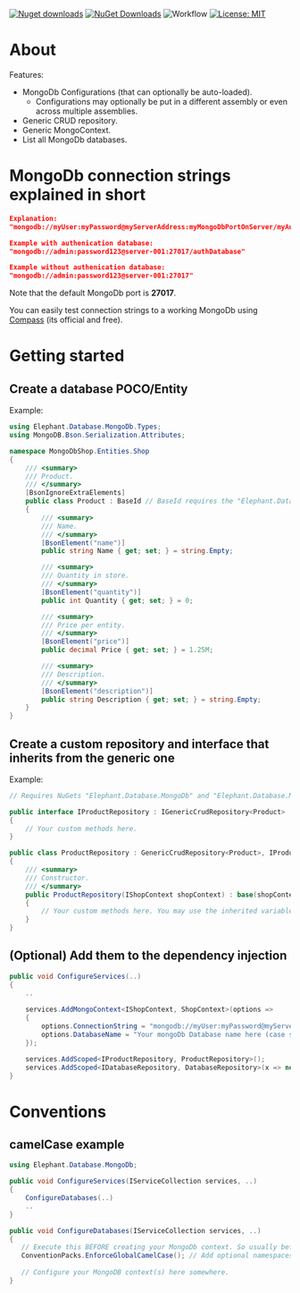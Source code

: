 ﻿[![Nuget downloads](https://img.shields.io/nuget/v/Elephant.Database.MongoDb)](https://www.nuget.org/packages/Elephant.Database.MongoDb/) [![NuGet Downloads](https://img.shields.io/nuget/dt/Elephant.Database.MongoDb.svg)](https://www.nuget.org/packages/Elephant.Database.MongoDb/) ![Workflow](https://github.com/S-Elephant/Elephant.NuGets/actions/workflows/GitHubActions.yml/badge.svg) [![License: MIT](https://img.shields.io/badge/License-MIT-yellow.svg)](https://github.com/S-Elephant/Elephant.NuGets/tree/master/Elephant.Database.MongoDb/LICENSE.txt)

# About

Features:

- MongoDb Configurations (that can optionally be auto-loaded).
  - Configurations may optionally be put in a different assembly or even across multiple assemblies.
- Generic CRUD repository.
- Generic MongoContext.
- List all MongoDb databases.

# MongoDb connection strings explained in short

```json
Explanation:
"mongodb://myUser:myPassword@myServerAddress:myMongoDbPortOnServer/myAuthenticationDatabase"

Example with authenication database:
"mongodb://admin:password123@server-001:27017/authDatabase"

Example without authenication database:
"mongodb://admin:password123@server-001:27017"
```

Note that the default MongoDb port is **27017**.

You can easily test connection strings to a working MongoDb using [Compass](https://www.mongodb.com/try/download/compass) (its official and free).

# Getting started

## Create a database POCO/Entity

Example:

```c#
using Elephant.Database.MongoDb.Types;
using MongoDB.Bson.Serialization.Attributes;

namespace MongoDbShop.Entities.Shop
{
	/// <summary>
	/// Product.
	/// </summary>
	[BsonIgnoreExtraElements]
	public class Product : BaseId // BaseId requires the "Elephant.Database.MongoDb.Types" NuGet.
	{
		/// <summary>
		/// Name.
		/// </summary>
		[BsonElement("name")]
		public string Name { get; set; } = string.Empty;

		/// <summary>
		/// Quantity in store.
		/// </summary>
		[BsonElement("quantity")]
		public int Quantity { get; set; } = 0;

		/// <summary>
		/// Price per entity.
		/// </summary>
		[BsonElement("price")]
		public decimal Price { get; set; } = 1.25M;

		/// <summary>
		/// Description.
		/// </summary>
		[BsonElement("description")]
		public string Description { get; set; } = string.Empty;
	}
}

```



## Create a custom repository and interface that inherits from the generic one

Example:

```c#
// Requires NuGets "Elephant.Database.MongoDb" and "Elephant.Database.MongoDb.Abstractions".

public interface IProductRepository : IGenericCrudRepository<Product>
{
	// Your custom methods here.
}

public class ProductRepository : GenericCrudRepository<Product>, IProductRepository
{
	/// <summary>
	/// Constructor.
	/// </summary>
	public ProductRepository(IShopContext shopContext) : base(shopContext.Products)
	{
        // Your custom methods here. You may use the inherited variable DbSet.
	}
}
```




## (Optional) Add them to the dependency injection

```c#
public void ConfigureServices(..)
{
    ..
        
	services.AddMongoContext<IShopContext, ShopContext>(options =>
	{
		options.ConnectionString = "mongodb://myUser:myPassword@myServerAddress:myServerPort/myAuthenticationDatabase" "Your MongoDb connection string here";
		options.DatabaseName = "Your mongoDb Database name here (case sensitive!)";
	});

	services.AddScoped<IProductRepository, ProductRepository>();
	services.AddScoped<IDatabaseRepository, DatabaseRepository>(x => new DatabaseRepository(new MongoClient(Constants.ConnectionString))); // This one is also optional.
}
```

# Conventions

## camelCase example

```c#
using Elephant.Database.MongoDb;

public void ConfigureServices(IServiceCollection services, ..)
{
    ConfigureDatabases(..)       
    ..
}

public void ConfigureDatabases(IServiceCollection services, ..)
{
   // Execute this BEFORE creating your MongoDb context. So usually before services.AddMongoContext<..>(options => ..);
   ConventionPacks.EnforceGlobalCamelCase(); // Add optional namespaces as needed in the parameter.
   
   // Configure your MongoDB context(s) here somewhere.
}
```

